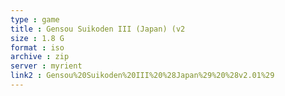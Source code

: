 ```yaml
---
type : game
title : Gensou Suikoden III (Japan) (v2
size : 1.8 G
format : iso
archive : zip
server : myrient
link2 : Gensou%20Suikoden%20III%20%28Japan%29%20%28v2.01%29
---
```

